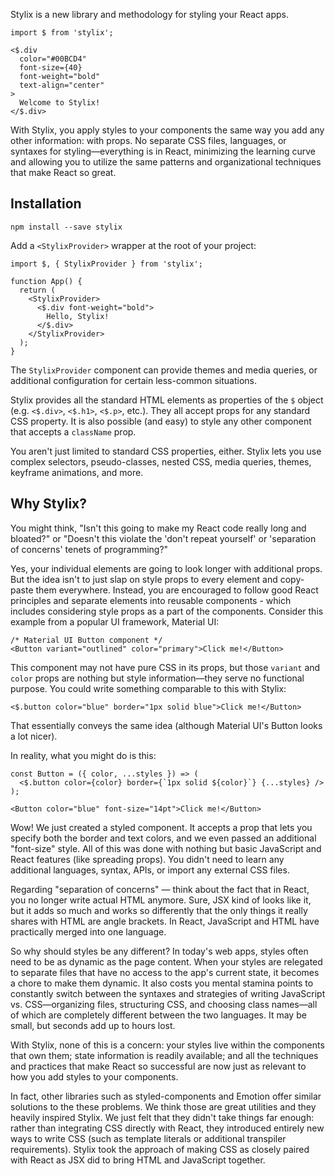 Stylix is a new library and methodology for styling your React apps.

```tsx-render
import $ from 'stylix';

<$.div
  color="#00BCD4"
  font-size={40}
  font-weight="bold"
  text-align="center"
>
  Welcome to Stylix!
</$.div>
```

With Stylix, you apply styles to your components the same way you add any other information: with props. No separate CSS files, languages, or syntaxes for styling—everything is in React, minimizing the learning curve and allowing you to utilize the same patterns and organizational techniques that make React so great.


## Installation

```
npm install --save stylix
```

Add a `<StylixProvider>` wrapper at the root of your project:

```tsx
import $, { StylixProvider } from 'stylix';

function App() {
  return (
    <StylixProvider>
      <$.div font-weight="bold">
        Hello, Stylix!
      </$.div>
    </StylixProvider>
  );
}
```

The `StylixProvider` component can provide themes and media queries, or additional configuration for certain less-common situations.

Stylix provides all the standard HTML elements as properties of the `$` object (e.g. `<$.div>`, `<$.h1>`, `<$.p>`, etc.). They all accept props for any standard CSS property. It is also possible (and easy) to style any other component that accepts a `className` prop.

You aren't just limited to standard CSS properties, either. Stylix lets you use complex selectors, pseudo-classes, nested CSS, media queries, themes, keyframe animations, and more.

## Why Stylix?

You might think, "Isn't this going to make my React code really long and bloated?" or "Doesn't this violate the 'don't repeat yourself' or 'separation of concerns' tenets of programming?"

Yes, your individual elements are going to look longer with additional props. But the idea isn't to just slap on style props to every element and copy-paste them everywhere. Instead, you are encouraged to follow good React principles and separate elements into reusable components - which includes considering style props as a part of the components. Consider this example from a popular UI framework, Material UI:

```tsx
/* Material UI Button component */
<Button variant="outlined" color="primary">Click me!</Button>
```

This component may not have pure CSS in its props, but those `variant` and `color` props are nothing but style information—they serve no functional purpose. You could write something comparable to this with Stylix:

```tsx
<$.button color="blue" border="1px solid blue">Click me!</Button>
```

That essentially conveys the same idea (although Material UI's Button looks a lot nicer).

In reality, what you might do is this:

```tsx
const Button = ({ color, ...styles }) => (
  <$.button color={color} border={`1px solid ${color}`} {...styles} />
);

<Button color="blue" font-size="14pt">Click me!</Button>
```

Wow! We just created a styled component. It accepts a prop that lets you specify both the border and text colors, and we even passed an additional "font-size" style. All of this was done with nothing but basic JavaScript and React features (like spreading props). You didn't need to learn any additional languages, syntax, APIs, or import any external CSS files.

Regarding "separation of concerns" — think about the fact that in React, you no longer write actual HTML anymore. Sure, JSX kind of looks like it, but it adds so much and works so differently that the only things it really shares with HTML are angle brackets. In React, JavaScript and HTML have practically merged into one language.

So why should styles be any different? In today's web apps, styles often need to be as dynamic as the page content. When your styles are relegated to separate files that have no access to the app's current state, it becomes a chore to make them dynamic. It also costs you mental stamina points to constantly switch between the syntaxes and strategies of writing JavaScript vs. CSS—organizing files, structuring CSS, and choosing class names—all of which are completely different between the two languages. It may be small, but seconds add up to hours lost.

With Stylix, none of this is a concern: your styles live within the components that own them; state information is readily available; and all the techniques and practices that make React so successful are now just as relevant to how you add styles to your components.

In fact, other libraries such as styled-components and Emotion offer similar solutions to the these problems. We think those are great utilities and they heavily inspired Stylix. We just felt that they didn't take things far enough: rather than integrating CSS directly with React, they introduced entirely new ways to write CSS (such as template literals or additional transpiler requirements). Stylix took the approach of making CSS as closely paired with React as JSX did to bring HTML and JavaScript together.
